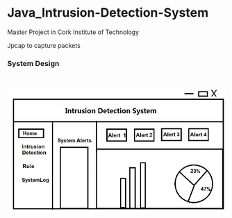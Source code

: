 # <h1> Java_Intrusion-Detection-System</h1>

Master Project in Cork Institute of Technology<br />

Jpcap to capture packets<br />

<h3>System Design</h3> <br />

![image](https://github.com/lanhoter/Java_Intrusion-Detection-System/blob/master/FYPProjects_SEMIFinal/Images/Design/Home.jpg)
